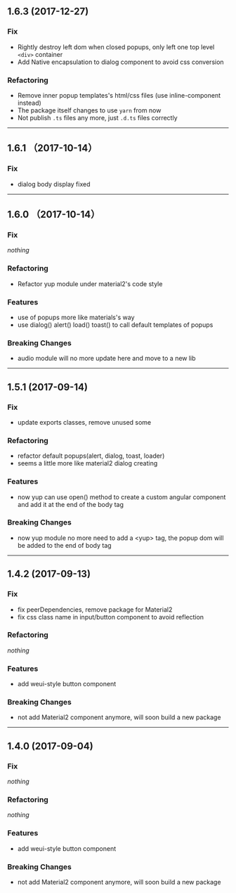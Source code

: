 ## 1.6.3 (2017-12-27)
### Fix
* Rightly destroy left dom when closed popups, only left one top level ``<div>`` container
* Add Native encapsulation to dialog component to avoid css conversion
### Refactoring
* Remove inner popup templates's html/css files (use inline-component instead)
* The package itself changes to use ``yarn`` from now
* Not publish ``.ts`` files any more, just ``.d.ts`` files correctly

<hr />

## 1.6.1 （2017-10-14）
### Fix
* dialog body display fixed

<hr />

## 1.6.0 （2017-10-14）
### Fix
*nothing*
### Refactoring
* Refactor yup module under material2's code style
### Features
* use of popups more like materials's way
* use dialog() alert() load() toast() to call default templates of popups
### Breaking Changes
* audio module will no more update here and move to a new lib

<hr />

## 1.5.1 (2017-09-14)
### Fix
* update exports classes, remove unused some
### Refactoring
* refactor default popups(alert, dialog, toast, loader)
* seems a little more like material2 dialog creating
### Features
* now yup can use open() method to create a custom angular component and add it at the end of the body tag
### Breaking Changes
* now yup module no more need to add a \<yup\> tag, the popup dom will be added to the end of body tag

<hr />

## 1.4.2 (2017-09-13)
### Fix
* fix peerDependencies, remove package for Material2
* fix css class name in input/button component to avoid reflection
### Refactoring
*nothing*
### Features
* add weui-style button component
### Breaking Changes
* not add Material2 component anymore, will soon build a new package

<hr />

## 1.4.0 (2017-09-04)
### Fix
*nothing*
### Refactoring
*nothing*
### Features
* add weui-style button component
### Breaking Changes
* not add Material2 component anymore, will soon build a new package